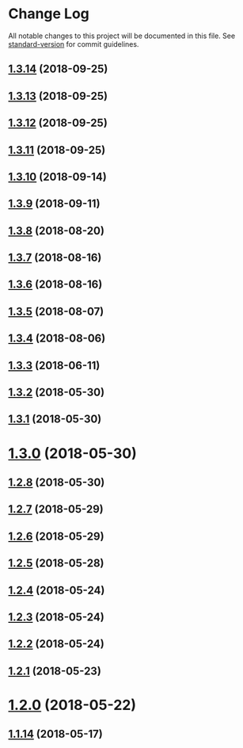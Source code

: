 # Change Log

All notable changes to this project will be documented in this file. See [standard-version](https://github.com/conventional-changelog/standard-version) for commit guidelines.

<a name="1.3.14"></a>
## [1.3.14](https://github.com/olange/data-scalars/compare/v1.3.13...v1.3.14) (2018-09-25)



<a name="1.3.13"></a>
## [1.3.13](https://github.com/olange/data-scalars/compare/v1.3.12...v1.3.13) (2018-09-25)



<a name="1.3.12"></a>
## [1.3.12](https://github.com/olange/data-scalars/compare/v1.3.11...v1.3.12) (2018-09-25)



<a name="1.3.11"></a>
## [1.3.11](https://github.com/olange/data-scalars/compare/v1.3.10...v1.3.11) (2018-09-25)



<a name="1.3.10"></a>
## [1.3.10](https://github.com/olange/data-scalars/compare/v1.3.9...v1.3.10) (2018-09-14)



<a name="1.3.9"></a>
## [1.3.9](https://github.com/olange/data-scalars/compare/v1.3.8...v1.3.9) (2018-09-11)



<a name="1.3.8"></a>
## [1.3.8](https://github.com/olange/data-scalars/compare/v1.3.7...v1.3.8) (2018-08-20)



<a name="1.3.7"></a>
## [1.3.7](https://github.com/olange/data-scalars/compare/v1.3.6...v1.3.7) (2018-08-16)



<a name="1.3.6"></a>
## [1.3.6](https://github.com/olange/data-scalars/compare/v1.3.5...v1.3.6) (2018-08-16)



<a name="1.3.5"></a>
## [1.3.5](https://github.com/olange/data-scalars/compare/v1.3.4...v1.3.5) (2018-08-07)



<a name="1.3.4"></a>
## [1.3.4](https://github.com/olange/data-scalars/compare/v1.3.3...v1.3.4) (2018-08-06)



<a name="1.3.3"></a>
## [1.3.3](https://github.com/olange/data-scalars/compare/v1.3.2...v1.3.3) (2018-06-11)



<a name="1.3.2"></a>
## [1.3.2](https://github.com/olange/data-scalars/compare/v1.3.1...v1.3.2) (2018-05-30)



<a name="1.3.1"></a>
## [1.3.1](https://github.com/olange/data-scalars/compare/v1.3.0...v1.3.1) (2018-05-30)



<a name="1.3.0"></a>
# [1.3.0](https://github.com/olange/data-scalars/compare/v1.2.8...v1.3.0) (2018-05-30)



<a name="1.2.8"></a>
## [1.2.8](https://github.com/olange/data-scalars/compare/v1.2.7...v1.2.8) (2018-05-30)



<a name="1.2.7"></a>
## [1.2.7](https://github.com/olange/data-scalars/compare/v1.2.6...v1.2.7) (2018-05-29)



<a name="1.2.6"></a>
## [1.2.6](https://github.com/olange/data-scalars/compare/v1.2.5...v1.2.6) (2018-05-29)



<a name="1.2.5"></a>
## [1.2.5](https://github.com/olange/data-scalars/compare/v1.2.4...v1.2.5) (2018-05-28)



<a name="1.2.4"></a>
## [1.2.4](https://github.com/olange/data-scalars/compare/v1.2.3...v1.2.4) (2018-05-24)



<a name="1.2.3"></a>
## [1.2.3](https://github.com/olange/data-scalars/compare/v1.2.2...v1.2.3) (2018-05-24)



<a name="1.2.2"></a>
## [1.2.2](https://github.com/olange/data-scalars/compare/v1.2.1...v1.2.2) (2018-05-24)



<a name="1.2.1"></a>
## [1.2.1](https://github.com/olange/data-scalars/compare/v1.2.0...v1.2.1) (2018-05-23)



<a name="1.2.0"></a>
# [1.2.0](https://github.com/olange/data-scalars/compare/v1.1.14...v1.2.0) (2018-05-22)




<a name="1.1.14"></a>
## [1.1.14](https://github.com/olange/data-scalars/compare/v1.1.13...v1.1.14) (2018-05-17)
